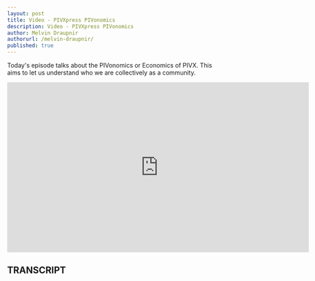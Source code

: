 ```yaml
---
layout: post
title: Video - PIVXpress PIVonomics
description: Video - PIVXpress PIVonomics
author: Melvin Draupnir
authorurl: /melvin-draupnir/
published: true
---
```


<p>Today's episode talks about the PIVonomics or Economics of PIVX. This aims to let us understand who we are collectively as a community. </p>

<center><iframe width="700" height="394" src="https://www.youtube.com/embed/ujNpc1vYAdI" frameborder="0" allowfullscreen></iframe></center>

<h2>TRANSCRIPT</h2>
